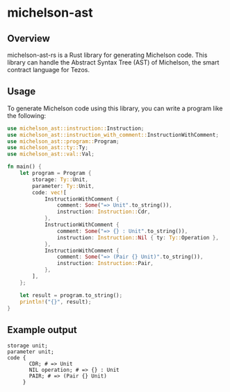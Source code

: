 # michelson-ast

## Overview
michelson-ast-rs is a Rust library for generating Michelson code. This library can handle the Abstract Syntax Tree (AST) of Michelson, the smart contract language for Tezos.

## Usage
To generate Michelson code using this library, you can write a program like the following:
```rust
use michelson_ast::instruction::Instruction;
use michelson_ast::instruction_with_comment::InstructionWithComment;
use michelson_ast::program::Program;
use michelson_ast::ty::Ty;
use michelson_ast::val::Val;

fn main() {
    let program = Program {
        storage: Ty::Unit,
        parameter: Ty::Unit,
        code: vec![
            InstructionWithComment {
                comment: Some("=> Unit".to_string()),
                instruction: Instruction::Cdr,
            },
            InstructionWithComment {
                comment: Some("=> {} : Unit".to_string()),
                instruction: Instruction::Nil { ty: Ty::Operation },
            },
            InstructionWithComment {
                comment: Some("=> (Pair {} Unit)".to_string()),
                instruction: Instruction::Pair,
            },
        ],
    };

    let result = program.to_string();
    println!("{}", result);
}
```

## Example output
```
storage unit;
parameter unit;
code {
       CDR; # => Unit
       NIL operation; # => {} : Unit
       PAIR; # => (Pair {} Unit)
     }
```
